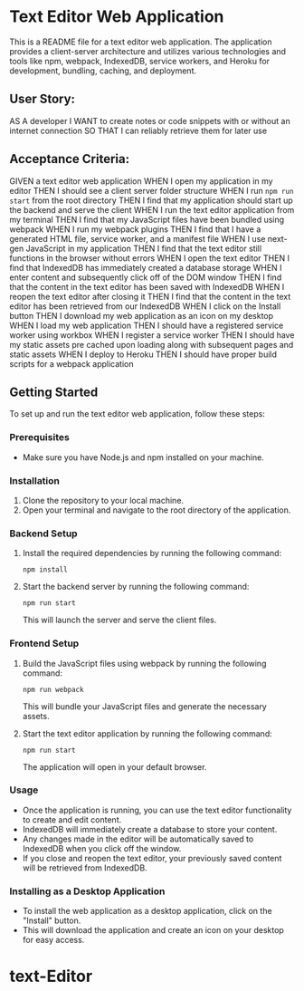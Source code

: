 # Text Editor Web Application

This is a README file for a text editor web application. The application provides a client-server architecture and utilizes various technologies and tools like npm, webpack, IndexedDB, service workers, and Heroku for development, bundling, caching, and deployment.

## User Story: 
AS A developer
I WANT to create notes or code snippets with or without an internet connection
SO THAT I can reliably retrieve them for later use

## Acceptance Criteria:
GIVEN a text editor web application
WHEN I open my application in my editor
THEN I should see a client server folder structure
WHEN I run `npm run start` from the root directory
THEN I find that my application should start up the backend and serve the client
WHEN I run the text editor application from my terminal
THEN I find that my JavaScript files have been bundled using webpack
WHEN I run my webpack plugins
THEN I find that I have a generated HTML file, service worker, and a manifest file
WHEN I use next-gen JavaScript in my application
THEN I find that the text editor still functions in the browser without errors
WHEN I open the text editor
THEN I find that IndexedDB has immediately created a database storage
WHEN I enter content and subsequently click off of the DOM window
THEN I find that the content in the text editor has been saved with IndexedDB
WHEN I reopen the text editor after closing it
THEN I find that the content in the text editor has been retrieved from our IndexedDB
WHEN I click on the Install button
THEN I download my web application as an icon on my desktop
WHEN I load my web application
THEN I should have a registered service worker using workbox
WHEN I register a service worker
THEN I should have my static assets pre cached upon loading along with subsequent pages and static assets
WHEN I deploy to Heroku
THEN I should have proper build scripts for a webpack application

## Getting Started

To set up and run the text editor web application, follow these steps:

### Prerequisites

- Make sure you have Node.js and npm installed on your machine.

### Installation

1. Clone the repository to your local machine.
2. Open your terminal and navigate to the root directory of the application.

### Backend Setup

1. Install the required dependencies by running the following command:

   ```shell
   npm install
   ```

2. Start the backend server by running the following command:

   ```shell
   npm run start
   ```

   This will launch the server and serve the client files.

### Frontend Setup

1. Build the JavaScript files using webpack by running the following command:

   ```shell
   npm run webpack
   ```

   This will bundle your JavaScript files and generate the necessary assets.

2. Start the text editor application by running the following command:

   ```shell
   npm run start
   ```

   The application will open in your default browser.

### Usage

- Once the application is running, you can use the text editor functionality to create and edit content.
- IndexedDB will immediately create a database to store your content.
- Any changes made in the editor will be automatically saved to IndexedDB when you click off the window.
- If you close and reopen the text editor, your previously saved content will be retrieved from IndexedDB.

### Installing as a Desktop Application

- To install the web application as a desktop application, click on the "Install" button.
- This will download the application and create an icon on your desktop for easy access.
# text-Editor
